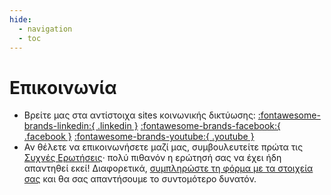 ```yaml
---
hide:
  - navigation
  - toc
---
```


# Επικοινωνία

- Βρείτε μας στα αντίστοιχα sites κοινωνικής δικτύωσης: [:fontawesome-brands-linkedin:{ .linkedin }](https://www.linkedin.com/company/semfe-alumni) [:fontawesome-brands-facebook:{ .facebook }](https://www.facebook.com/semfealumni/) [:fontawesome-brands-youtube:{ .youtube }](https://www.youtube.com/channel/UCbOuoyzKFixLZTmKaeM7eVQ/)
- Αν θέλετε να επικοινωνήσετε μαζί μας, συμβουλευτείτε πρώτα τις [Συχνές Ερωτήσεις](FAQ.md)· πολύ πιθανόν η ερώτησή σας να έχει ήδη απαντηθεί εκεί! Διαφορετικά, [συμπληρώστε τη φόρμα με τα στοιχεία σας](https://docs.google.com/forms/viewform?hl=el&id=1rZeseSmD0GuyX7PXSSkZcFyuDejSqNe7hMxCUdFja-8) και θα σας απαντήσουμε το συντομότερο δυνατόν.